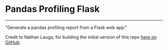 # Pandas Profiling Flask 
---------

"Generate a pandas profiling report from a Flask web app."

Credit to Nathan Lauga, for building the initial version of this repo [here on GitHub](https://github.com/Nathanlauga/pandas-profiling-flask).